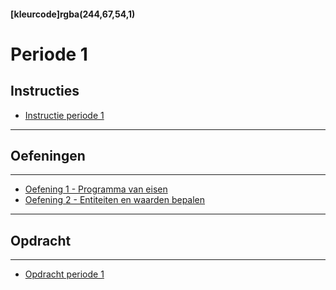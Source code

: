 #### [kleurcode]rgba(244,67,54,1)

# Periode 1

## Instructies
* <a href="https://elo.kw1c.nl/CMS/Studie/811%20ICT-Academie/811%20VakkenInhoud/%5BB.01%20MOD%5D%20Modelleren/25187%20%C2%A0%20Applicatie-%20en%20mediaontwikkelaar/Periode%2001/Productie/01.%20Reader/Instructie%20Periode%201.xlsx" target="_blank">Instructie periode 1</a>

---
## Oefeningen
---

* <a href="https://elo.kw1c.nl/CMS/Studie/811%20ICT-Academie/811%20VakkenInhoud/%5BB.01%20MOD%5D%20Modelleren/25187%20%C2%A0%20Applicatie-%20en%20mediaontwikkelaar/Periode%2001/Productie/02.%20Opdrachten/Oefening1-ProgrammaVanEisen.xlsx" target="_blank">Oefening 1 - Programma van eisen</a>
* <a href="https://elo.kw1c.nl/CMS/Studie/811%20ICT-Academie/811%20VakkenInhoud/%5BB.01%20MOD%5D%20Modelleren/25187%20%C2%A0%20Applicatie-%20en%20mediaontwikkelaar/Periode%2001/Productie/02.%20Opdrachten/Oefening2-WaardenEntiteitenBepalen.xlsx" target="_blank">Oefening 2 - Entiteiten en waarden bepalen</a>

---
## Opdracht
---
* <a href="https://elo.kw1c.nl/CMS/Studie/811%20ICT-Academie/811%20VakkenInhoud/%5BB.01%20MOD%5D%20Modelleren/25187%20%C2%A0%20Applicatie-%20en%20mediaontwikkelaar/Periode%2001/Productie/02.%20Opdrachten/OpdrachtPeriode1.xlsx" target="_blank">Opdracht periode 1</a>
